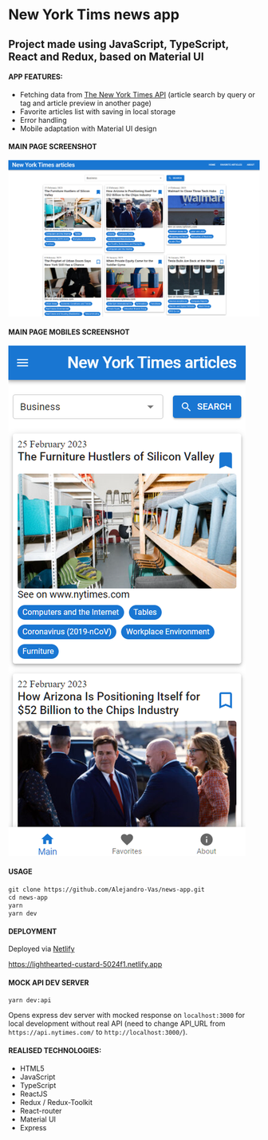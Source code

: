 # New York Tims news app

## Project made using JavaScript, TypeScript, React and Redux, based on Material UI

#### APP FEATURES:

- Fetching data from [The New York Times API](https://developer.nytimes.com/apis) (article search by query or tag and article preview in another page)
- Favorite articles list with saving in local storage
- Error handling
- Mobile adaptation with Material UI design

#### MAIN PAGE SCREENSHOT

<img src="https://github.com/Alejandro-Vas/news-app/blob/master/mainPage.png?raw=true" alt="main page screenshot"/>

#### MAIN PAGE MOBILES SCREENSHOT

<img src="https://github.com/Alejandro-Vas/news-app/blob/master/mainPageMobile.png?raw=true" alt="main page mobile screenshot" width="whatever" height="whatever" />

#### USAGE

```
git clone https://github.com/Alejandro-Vas/news-app.git
cd news-app
yarn
yarn dev
```



#### DEPLOYMENT

Deployed via [Netlify](https://www.netlify.com/)

https://lighthearted-custard-5024f1.netlify.app

#### MOCK API DEV SERVER 

```
yarn dev:api
 ```
Opens express dev server with mocked response on `localhost:3000` for local development without real API (need to change API_URL from `https://api.nytimes.com/` to `http://localhost:3000/`).

#### REALISED TECHNOLOGIES:

- HTML5
- JavaScript
- TypeScript
- ReactJS
- Redux / Redux-Toolkit
- React-router
- Material UI
- Express
